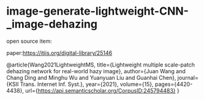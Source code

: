 # image-generate-lightweight-CNN-_image-dehazing

open source item:

paper:https://itiis.org/digital-library/25146

@article{Wang2021LightweightMS,
  title={Lightweight multiple scale-patch dehazing network for real-world hazy image},
  author={Juan Wang and Chang Ding and Minghu Wu and Yuanyuan Liu and Guanhai Chen},
  journal={KSII Trans. Internet Inf. Syst.},
  year={2021},
  volume={15},
  pages={4420-4438},
  url={https://api.semanticscholar.org/CorpusID:245794483}
}
